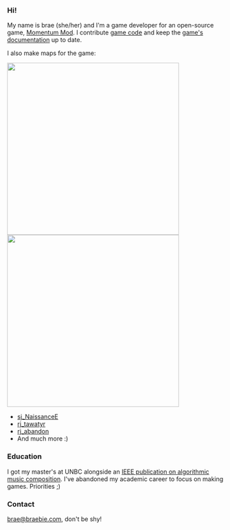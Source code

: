 ### Hi!

My name is brae (she/her) and I'm a game developer for an open-source game, [Momentum Mod](https://momentum-mod.org/).
I contribute [game code](https://github.com/momentum-mod/game) and keep the [game's documentation](https://github.com/momentum-mod/docs) up to date.

I also make maps for the game:

<a href="url"><img src="https://raw.githubusercontent.com/braem/sj_NaissanceE/main/screenshots/20201021181628_1.jpg" width="400" ></a>
<a href="url"><img src="https://raw.githubusercontent.com/braem/sj_NaissanceE/main/screenshots/20201021182348_1.jpg" width="400" ></a>

- [sj_NaissanceE](https://github.com/braem/sj_NaissanceE)
- [rj_tawatyr](https://github.com/braem/rj_tawatyr)
- [rj_abandon](https://github.com/braem/rj_abandon)
- And much more :)

### Education
I got my master's at UNBC alongside an [IEEE publication on algorithmic music composition](https://ieeexplore.ieee.org/abstract/document/8790099).
I've abandoned my academic career to focus on making games. Priorities ;)

### Contact
brae@braebie.com, don't be shy!

<!--
**braem/braem** is a ✨ _special_ ✨ repository because its `README.md` (this file) appears on your GitHub profile.

Here are some ideas to get you started:

- 🔭 I’m currently working on ...
- 🌱 I’m currently learning ...
- 👯 I’m looking to collaborate on ...
- 🤔 I’m looking for help with ...
- 💬 Ask me about ...
- 📫 How to reach me: ...
- 😄 Pronouns: ...
- ⚡ Fun fact: ...
-->
